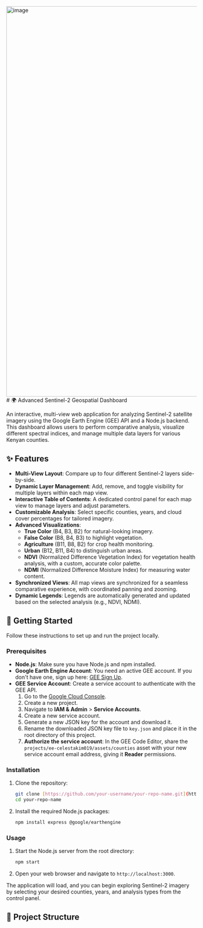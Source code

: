 <img width="1915" height="1033" alt="image" src="https://github.com/user-attachments/assets/d0158c00-1b44-49ba-9a49-c630628031fb" />
# 🌍 Advanced Sentinel-2 Geospatial Dashboard

An interactive, multi-view web application for analyzing Sentinel-2 satellite imagery using the Google Earth Engine (GEE) API and a Node.js backend. This dashboard allows users to perform comparative analysis, visualize different spectral indices, and manage multiple data layers for various Kenyan counties.

## ✨ Features

-   **Multi-View Layout**: Compare up to four different Sentinel-2 layers side-by-side.
-   **Dynamic Layer Management**: Add, remove, and toggle visibility for multiple layers within each map view.
-   **Interactive Table of Contents**: A dedicated control panel for each map view to manage layers and adjust parameters.
-   **Customizable Analysis**: Select specific counties, years, and cloud cover percentages for tailored imagery.
-   **Advanced Visualizations**:
    -   **True Color** (B4, B3, B2) for natural-looking imagery.
    -   **False Color** (B8, B4, B3) to highlight vegetation.
    -   **Agriculture** (B11, B8, B2) for crop health monitoring.
    -   **Urban** (B12, B11, B4) to distinguish urban areas.
    -   **NDVI** (Normalized Difference Vegetation Index) for vegetation health analysis, with a custom, accurate color palette.
    -   **NDMI** (Normalized Difference Moisture Index) for measuring water content.
-   **Synchronized Views**: All map views are synchronized for a seamless comparative experience, with coordinated panning and zooming.
-   **Dynamic Legends**: Legends are automatically generated and updated based on the selected analysis (e.g., NDVI, NDMI).

## 🚀 Getting Started

Follow these instructions to set up and run the project locally.

### Prerequisites

-   **Node.js**: Make sure you have Node.js and npm installed.
-   **Google Earth Engine Account**: You need an active GEE account. If you don't have one, sign up here: [GEE Sign Up](https://earthengine.google.com/signup/).
-   **GEE Service Account**: Create a service account to authenticate with the GEE API. 
    1.  Go to the [Google Cloud Console](https://console.cloud.google.com/).
    2.  Create a new project.
    3.  Navigate to **IAM & Admin** > **Service Accounts**.
    4.  Create a new service account.
    5.  Generate a new JSON key for the account and download it.
    6.  Rename the downloaded JSON key file to `key.json` and place it in the root directory of this project.
    7.  **Authorize the service account**: In the GEE Code Editor, share the `projects/ee-celestakim019/assets/counties` asset with your new service account email address, giving it **Reader** permissions.

### Installation

1.  Clone the repository:
    ```bash
    git clone [https://github.com/your-username/your-repo-name.git](https://github.com/your-username/your-repo-name.git)
    cd your-repo-name
    ```
2.  Install the required Node.js packages:
    ```bash
    npm install express @google/earthengine
    ```

### Usage

1.  Start the Node.js server from the root directory:
    ```bash
    npm start
    ```
2.  Open your web browser and navigate to `http://localhost:3000`.

The application will load, and you can begin exploring Sentinel-2 imagery by selecting your desired counties, years, and analysis types from the control panel.

## 📂 Project Structure
